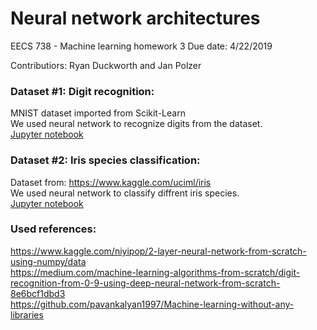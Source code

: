 # Neural network architectures

EECS 738 - Machine learning  homework 3 
Due date: 4/22/2019    

Contributiors: Ryan Duckworth and Jan Polzer 

### Dataset #1: Digit recognition: 
MNIST dataset imported from Scikit-Learn  
We used neural network to recognize digits from the dataset.  
[Jupyter notebook](https://github.com/jancpp/machine_learning_hw3/blob/master/ML%20-%20Digit%20recognition.ipynb)

### Dataset #2: Iris species classification: 
Dataset from: https://www.kaggle.com/uciml/iris  
We used neural network to classify diffrent iris species.  
[Jupyter notebook](https://github.com/jancpp/machine_learning_hw3/blob/master/ML%20-%20Iris.ipynb)

### Used references:  
https://www.kaggle.com/niyipop/2-layer-neural-network-from-scratch-using-numpy/data  
https://medium.com/machine-learning-algorithms-from-scratch/digit-recognition-from-0-9-using-deep-neural-network-from-scratch-8e6bcf1dbd3   
https://github.com/pavankalyan1997/Machine-learning-without-any-libraries  
